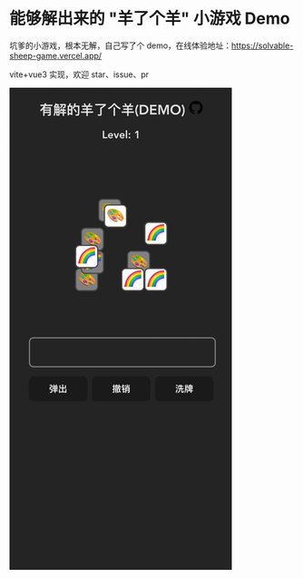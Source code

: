 # 能够解出来的 "羊了个羊" 小游戏 Demo

坑爹的小游戏，根本无解，自己写了个 demo，在线体验地址：https://solvable-sheep-game.vercel.app/

vite+vue3 实现，欢迎 star、issue、pr

![img.png](public/preview.png)
